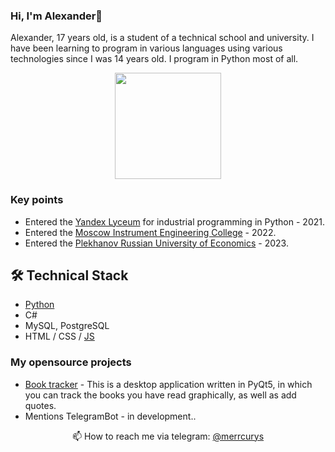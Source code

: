 ### Hi, I'm Alexander👋
Alexander, 17 years old, is a student of a technical school and university. I have been learning to program in various languages using various technologies since I was 14 years old. I program in Python most of all.

<p align='center'>
   <a href="https://github.com/merrcurys/github-readme-stats"><img height=170
                                                                  src="https://github-readme-stats.vercel.app/api/top-langs/?username=merrcurys&layout=compact"/></a>
</p>

### Key points
*   Entered the [Yandex Lyceum](https://lyceum.yandex.ru/python) for industrial programming in Python - 2021.
*   Entered the [Moscow Instrument Engineering College](https://mpt.ru) - 2022.
*   Entered the [Plekhanov Russian University of Economics](https://рэу.рф) - 2023.

## 🛠 Technical Stack
*   [Python](https://merrcurys.ru/img/diplomas/diplom_python.jpg)
*   C#
*   MySQL, PostgreSQL
*   HTML / CSS / [JS](https://merrcurys.ru/img/diplomas/diplom_js.png)

### My opensource projects

*   [Book tracker](https://github.com/Merrcurys/Visual-list-of-books-app) - This is a desktop application written in PyQt5, in which you can track the books you have read graphically, as well as add quotes.
*   Mentions TelegramBot - in development..

<p align='center'>
   📫 How to reach me via telegram: <a href='https://t.me/merrcurys'>@merrcurys</a>
</p>
